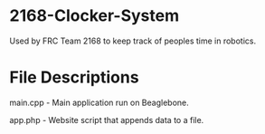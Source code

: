 2168-Clocker-System
===================
Used by FRC Team 2168 to keep track of peoples time in robotics.

File Descriptions
=================
main.cpp - Main application run on Beaglebone.

app.php - Website script that appends data to a file.
